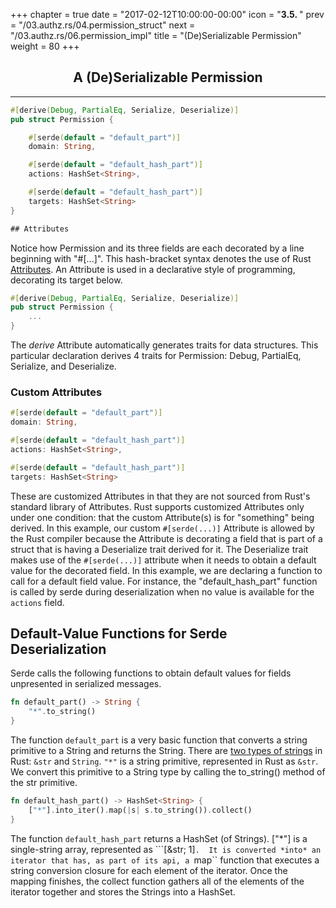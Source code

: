 +++
chapter = true
date = "2017-02-12T10:00:00-00:00"
icon = "<b>3.5. </b>"
prev = "/03.authz.rs/04.permission_struct"
next = "/03.authz.rs/06.permission_impl"
title = "(De)Serializable Permission"
weight = 80
+++

## <center>A (De)Serializable Permission</center>
<hr/>

```rust
#[derive(Debug, PartialEq, Serialize, Deserialize)]
pub struct Permission {

    #[serde(default = "default_part")]
    domain: String,

    #[serde(default = "default_hash_part")]
    actions: HashSet<String>,

    #[serde(default = "default_hash_part")]
    targets: HashSet<String>
}

## Attributes

```
Notice how Permission and its three fields are each decorated by a line beginning with "#[...]".  This hash-bracket syntax denotes the use of Rust [Attributes](https://doc.rust-lang.org/book/attributes.html). An Attribute is used in a declarative style of programming, decorating its target below.


```rust
#[derive(Debug, PartialEq, Serialize, Deserialize)]
pub struct Permission {
    ...
}
```

The *derive* Attribute automatically generates traits for data structures. This particular declaration derives 4 traits for Permission: Debug, PartialEq, Serialize, and Deserialize.


### Custom Attributes

```rust
#[serde(default = "default_part")]
domain: String,

#[serde(default = "default_hash_part")]
actions: HashSet<String>,

#[serde(default = "default_hash_part")]
targets: HashSet<String>
```

These are customized Attributes in that they are not sourced from Rust's standard library of Attributes. Rust supports customized Attributes only under one condition:  that the custom Attribute(s) is for "something" being derived.  In this example, our custom ``#[serde(...)]`` Attribute is allowed by the Rust compiler because the Attribute is decorating a field that is part of a struct that is having a Deserialize trait derived for it.  The Deserialize trait makes use of the ``#[serde(...)]`` attribute when it needs to obtain a default value for the decorated field.  In this example, we are declaring a function to call for a default field value.  For instance, the "default_hash_part" function is called by serde during deserialization when no value is available for the ``actions`` field.


## Default-Value Functions for Serde Deserialization

Serde calls the following functions to obtain default values for fields unpresented in serialized messages.

```rust
fn default_part() -> String {
    "*".to_string()
}
```
The function ``default_part`` is a very basic function that converts a string primitive to a String and returns the String.  There are [two types of strings](http://rustbyexample.com/std/str.html) in Rust:  ``&str`` and ``String``.  ``"*"`` is a string primitive, represented in Rust as ``&str``.  We convert this primitive to a String type by calling the to_string() method of the str primitive.

```rust
fn default_hash_part() -> HashSet<String> {
    ["*"].into_iter().map(|s| s.to_string()).collect()
}
```
The function ``default_hash_part`` returns a HashSet (of Strings).
["*"] is a single-string array, represented as ```[&str; 1]``.  It is converted *into* an iterator that has, as part of its api, a ``map`` function that executes a string conversion closure for each element of the iterator.  Once the mapping finishes, the collect function gathers all of the elements of the iterator together and stores the Strings into a HashSet<String>.
